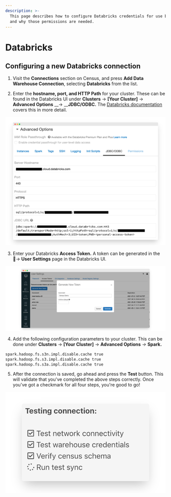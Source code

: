 ```yaml
---
description: >-
  This page describes how to configure Databricks credentials for use by Census
  and why those permissions are needed.
---
```


# Databricks

## Configuring a new Databricks connection

1. Visit the **Connections** section on Census, and press **Add Data Warehouse Connection**, selecting **Databricks** from the list.

2. Enter the **hostname, port, and HTTP Path** for your cluster. These can be found in the Databricks UI under **Clusters** → **\[Your Cluster\]** → **Advanced Options** __→ __**JDBC/ODBC.** The [Databricks documentation](https://docs.databricks.com/integrations/bi/jdbc-odbc-bi.html#workspace-cluster) covers this in more detail.

![](../.gitbook/assets/screely-1619627622845.png)

3. Enter your Databricks **Access Token.** A token can be generated in the   
👤→ **User Settings** page in the Databricks UI.

![](../.gitbook/assets/screely-1619628186696.png)

4. Add the following configuration parameters to your cluster. This can be done under **Clusters** → **\[Your Cluster\]** → **Advanced Options** _→_ **Spark.**

```text
spark.hadoop.fs.s3n.impl.disable.cache true
spark.hadoop.fs.s3.impl.disable.cache true
spark.hadoop.fs.s3a.impl.disable.cache true
```

5. After the connection is saved, go ahead and press the **Test** button. This will validate that you've completed the above steps correctly. Once you've got a checkmark for all four steps, you're good to go!

![](../.gitbook/assets/screely-1619628263455.png)



